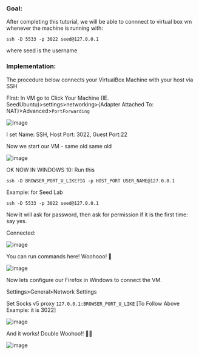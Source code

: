 ### Goal: 

After completing this tutorial, we will be able to connnect to virtual box vm whenever the machine is running with:

`ssh -D 5533 -p 3022 seed@127.0.0.1`

where seed is the username



### Implementation:

The procedure below connects your VirtualBox Machine with your host via SSH


FIrst: 
In VM go to Click Your Machine (IE. SeedUbuntu)>settings>networking>{Adapter Attached To: NAT}>Advanced>`PortForwarding`

![image](https://user-images.githubusercontent.com/55809005/135796406-28602f79-11ce-4b33-89d3-d475baff568b.png)

I set Name: SSH, Host Port: 3022, Guest Port:22

Now we start our VM - same old same old

![image](https://user-images.githubusercontent.com/55809005/135799642-11b9e2c7-047e-49b2-ab7f-de2926b245e8.png)


OK NOW IN WINDOWS 10:
Run this


`ssh -D BROWSER_PORT_U_LIKE?IG -p HOST_PORT USER_NAME@127.0.0.1`


Example: for Seed Lab

`ssh -D 5533 -p 3022 seed@127.0.0.1`

Now it will ask for password, then ask for permission if it is the first time: say yes.

Connected:

![image](https://user-images.githubusercontent.com/55809005/135798213-bf8dc873-b524-435d-9a06-98742da346f6.png)

You can run commands here! Woohooo! 🎉

![image](https://user-images.githubusercontent.com/55809005/135799123-2ebee427-8083-4093-aaf7-00a4e83a55f4.png)


Now lets configure our Firefox in Windows to connect the VM.

Settings>General>Network Settings

Set Socks v5 proxy `127.0.0.1:BROWSER_PORT_U_LIKE` \[To Follow Above Example: it is 3022\]

![image](https://user-images.githubusercontent.com/55809005/135798531-4f5fb43a-20cd-4c94-baad-169bca23e128.png)


And it works! Double Woohoo!! 🎉🎉

![image](https://user-images.githubusercontent.com/55809005/135799510-e9344712-17f5-4c09-80ee-66f5f106d57f.png)




